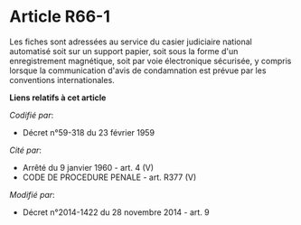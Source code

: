 # Article R66-1

Les fiches sont adressées au service du casier judiciaire national automatisé soit sur un support papier, soit sous la forme
d'un enregistrement magnétique, soit par voie électronique sécurisée, y compris lorsque la communication d'avis de
condamnation est prévue par les conventions internationales.

**Liens relatifs à cet article**

_Codifié par_:

  - Décret n°59-318 du 23 février 1959

_Cité par_:

  - Arrêté du 9 janvier 1960 - art. 4 (V)
  - CODE DE PROCEDURE PENALE - art. R377 (V)

_Modifié par_:

  - Décret n°2014-1422 du 28 novembre 2014 - art. 9
